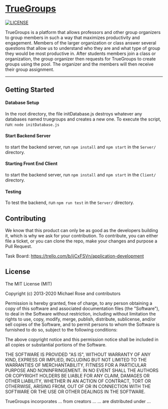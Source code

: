 # [TrueGroups](https://davidodun.github.io/TrueGroups/)

[![LICENSE](https://img.shields.io/badge/license-MIT-lightgrey.svg)](https://raw.githubusercontent.com/mmistakes/minimal-mistakes/master/LICENSE)

TrueGroups is a platform that allows professors and other group organizers to group members 
in such a way that maximizes productivity and engagement. Members of the larger organization
or class answer several questions that allow us to understand who they are and what
type of group they would be most productive in. After students members join a class or organization,
the group organizer then requests for TrueGroups to create groups using the 
pool. The organizer and the members will then receive their group assignment.

---

## Getting Started
#### Database Setup
In the root directory, the file initDatabase.js destroys whatever any databases 
named truegroups and creates a new one. To execute the script, run: `node initDatabase.js`

#### Start Backend Server
to start the backend server, run `npm install` and `npm start` in the `Server/` directory.

#### Starting Front End Client
to start the backend server, run `npm install` and `npm start` in the `Client/` directory.

#### Testing
To test the backend, run `npm run test` in the `Server/` directory.

## Contributing
We know that this product can only be as good as the developers building it, which
is why we ask for your contribution. To contribute, you can either file a ticket, or
you can clone the repo, make your changes and purpose a Pull Request. 

Task Board: 
https://trello.com/b/ijCxFSVn/application-development


## License

The MIT License (MIT)

Copyright (c) 2013-2020 Michael Rose and contributors

Permission is hereby granted, free of charge, to any person obtaining a copy
of this software and associated documentation files (the "Software"), to deal
in the Software without restriction, including without limitation the rights
to use, copy, modify, merge, publish, distribute, sublicense, and/or sell
copies of the Software, and to permit persons to whom the Software is
furnished to do so, subject to the following conditions:

The above copyright notice and this permission notice shall be included in all
copies or substantial portions of the Software.

THE SOFTWARE IS PROVIDED "AS IS", WITHOUT WARRANTY OF ANY KIND, EXPRESS OR
IMPLIED, INCLUDING BUT NOT LIMITED TO THE WARRANTIES OF MERCHANTABILITY,
FITNESS FOR A PARTICULAR PURPOSE AND NONINFRINGEMENT. IN NO EVENT SHALL THE
AUTHORS OR COPYRIGHT HOLDERS BE LIABLE FOR ANY CLAIM, DAMAGES OR OTHER
LIABILITY, WHETHER IN AN ACTION OF CONTRACT, TORT OR OTHERWISE, ARISING FROM,
OUT OF OR IN CONNECTION WITH THE SOFTWARE OR THE USE OR OTHER DEALINGS IN THE
SOFTWARE.

TrueGroups incorporates ... from 
creators ...
... are distributed under ... 
